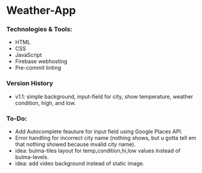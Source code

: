 # Weather-App

### Technologies & Tools:
- HTML
- CSS
- JavaScript
- Firebase webhosting
- Pre-commit linting

### Version History
- v1.1: simple background, input-field for city, show temperature, weather condition, high, and low.

### To-Do:
- Add Autocomplete feauture for input field using Google Places API.
- Error handling for incorrect city name (nothing shows, but u gotta tell em that nothing showed because invalid city name).
- idea: bulma-tiles layout for temp,condition,hi,low values instead of bulma-levels.
- idea: add video background instead of static image.
